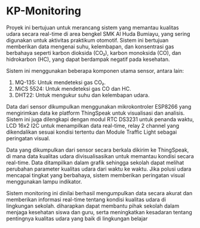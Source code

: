 # KP-Monitoring
Proyek ini bertujuan untuk merancang sistem yang memantau kualitas udara secara real-time di area bengkel SMK Al Huda Bumiayu, yang sering digunakan untuk aktivitas praktikum otomotif. Sistem ini bertujuan memberikan data mengenai suhu, kelembapan, dan konsentrasi gas berbahaya seperti karbon dioksida (CO₂), karbon monoksida (CO), dan hidrokarbon (HC), yang dapat berdampak negatif pada kesehatan.

Sistem ini menggunakan beberapa komponen utama sensor, antara lain:
1. MQ-135: Untuk mendeteksi gas CO₂.
2. MiCS 5524: Untuk mendeteksi gas CO dan HC.
3. DHT22: Untuk mengukur suhu dan kelembapan udara.

Data dari sensor dikumpulkan menggunakan mikrokontroler ESP8266 yang mengirimkan data ke platform ThingSpeak untuk visualisasi dan analisis. Sistem ini juga dilengkapi dengan modul RTC DS3231 untuk penanda waktu, LCD 16x2 I2C untuk menampilkan data real-time, relay 2 channel yang dikendalikan sesuai kondisi tertentu dan Module Traffic Light sebagai peringatan visual.

Data yang dikumpulkan dari sensor secara berkala dikirim ke ThingSpeak, di mana data kualitas udara divisualisasikan untuk memantau kondisi secara real-time. Data ditampilkan dalam grafik sehingga sekolah dapat melihat perubahan parameter kualitas udara dari waktu ke waktu. Jika polusi udara mencapai tingkat yang berbahaya, sistem memberikan peringatan visual menggunakan lampu indikator.

Sistem monitoring ini dinilai berhasil mengumpulkan data secara akurat dan memberikan informasi real-time tentang kondisi kualitas udara di lingkungan sekolah. diharapkan dapat membantu pihak sekolah dalam menjaga kesehatan siswa dan guru, serta meningkatkan kesadaran tentang pentingnya kualitas udara yang baik di lingkungan belajar
